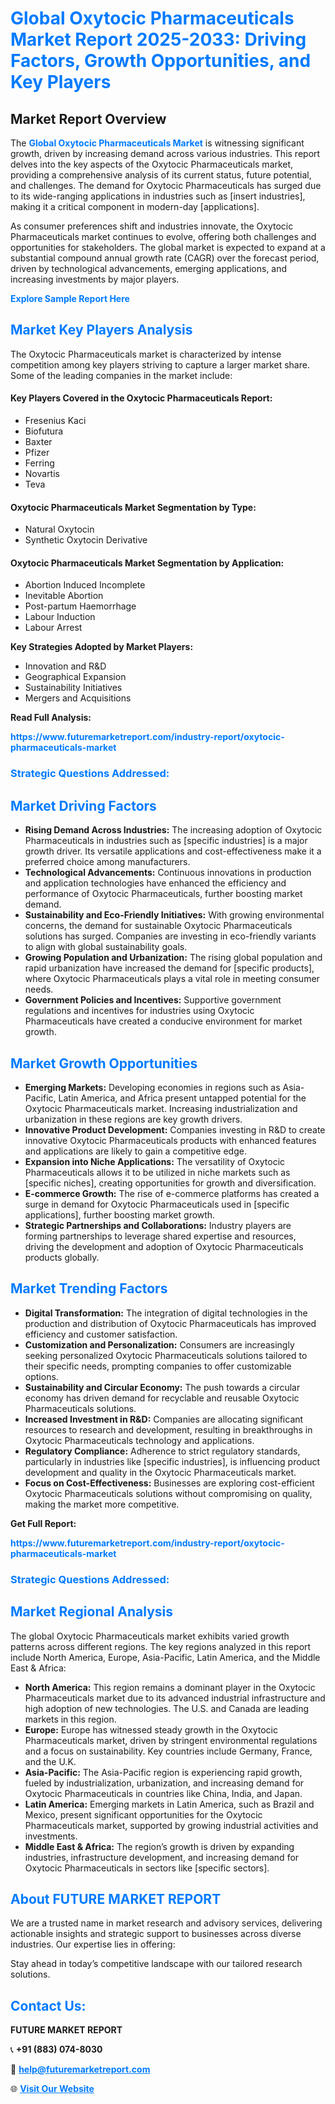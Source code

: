 <h1 style="color: #007BFF;">Global Oxytocic Pharmaceuticals Market Report 2025-2033: Driving Factors, Growth Opportunities, and Key Players</h1>

<section id="overview">
<h2>Market Report Overview</h2>
<p>The <a href="https://www.futuremarketreport.com/industry-report/oxytocic-pharmaceuticals-market" style="color: #007BFF; text-decoration: none;"><strong>Global Oxytocic Pharmaceuticals Market</strong></a> is witnessing significant growth, driven by increasing demand across various industries. This report delves into the key aspects of the Oxytocic Pharmaceuticals market, providing a comprehensive analysis of its current status, future potential, and challenges. The demand for Oxytocic Pharmaceuticals has surged due to its wide-ranging applications in industries such as [insert industries], making it a critical component in modern-day [applications].</p>
<p>As consumer preferences shift and industries innovate, the Oxytocic Pharmaceuticals market continues to evolve, offering both challenges and opportunities for stakeholders. The global market is expected to expand at a substantial compound annual growth rate (CAGR) over the forecast period, driven by technological advancements, emerging applications, and increasing investments by major players.</p>
</section>

<section id="overview">
<p><a href="https://www.futuremarketreport.com/request-sample/reportId=52542" style="color: #007BFF; text-decoration: none;"><strong>Explore Sample Report Here</strong></a></p>
</section>

<section id="key-players">
<h2 style="color: #007BFF;">Market Key Players Analysis</h2>
<p>The Oxytocic Pharmaceuticals market is characterized by intense competition among key players striving to capture a larger market share. Some of the leading companies in the market include:</p>
<h4>Key Players Covered in the Oxytocic Pharmaceuticals Report:</h4>
<ul><li>Fresenius Kaci</li><li>Biofutura</li><li>Baxter</li><li>Pfizer</li><li>Ferring</li><li>Novartis</li><li>Teva</li></ul>
<h4>Oxytocic Pharmaceuticals Market Segmentation by Type:</h4>
<ul><li>Natural Oxytocin</li><li>Synthetic Oxytocin Derivative</li></ul>

<h4>Oxytocic Pharmaceuticals Market Segmentation by Application:</h4>
<ul><li>Abortion Induced Incomplete</li><li>Inevitable Abortion</li><li>Post-partum Haemorrhage</li><li>Labour Induction</li><li>Labour Arrest</li></ul>
<p><strong>Key Strategies Adopted by Market Players:</strong></p>
<ul>
<li>Innovation and R&D</li>
<li>Geographical Expansion</li>
<li>Sustainability Initiatives</li>
<li>Mergers and Acquisitions</li>
</ul>
</section>

<section>
<p><strong>Read Full Analysis: </strong></p><a href="https://www.futuremarketreport.com/industry-report/oxytocic-pharmaceuticals-market" style="color: #007BFF; text-decoration: none;"><strong>https://www.futuremarketreport.com/industry-report/oxytocic-pharmaceuticals-market</strong></a>
<h3 style="color: #007BFF;">Strategic Questions Addressed:</h3>
</section>

<section id="driving-factors">
<h2 style="color: #007BFF;">Market Driving Factors</h2>
<ul>
<li><strong>Rising Demand Across Industries:</strong> The increasing adoption of Oxytocic Pharmaceuticals in industries such as [specific industries] is a major growth driver. Its versatile applications and cost-effectiveness make it a preferred choice among manufacturers.</li>
<li><strong>Technological Advancements:</strong> Continuous innovations in production and application technologies have enhanced the efficiency and performance of Oxytocic Pharmaceuticals, further boosting market demand.</li>
<li><strong>Sustainability and Eco-Friendly Initiatives:</strong> With growing environmental concerns, the demand for sustainable Oxytocic Pharmaceuticals solutions has surged. Companies are investing in eco-friendly variants to align with global sustainability goals.</li>
<li><strong>Growing Population and Urbanization:</strong> The rising global population and rapid urbanization have increased the demand for [specific products], where Oxytocic Pharmaceuticals plays a vital role in meeting consumer needs.</li>
<li><strong>Government Policies and Incentives:</strong> Supportive government regulations and incentives for industries using Oxytocic Pharmaceuticals have created a conducive environment for market growth.</li>
</ul>
</section>

<section id="growth-opportunities">
<h2 style="color: #007BFF;">Market Growth Opportunities</h2>
<ul>
<li><strong>Emerging Markets:</strong> Developing economies in regions such as Asia-Pacific, Latin America, and Africa present untapped potential for the Oxytocic Pharmaceuticals market. Increasing industrialization and urbanization in these regions are key growth drivers.</li>
<li><strong>Innovative Product Development:</strong> Companies investing in R&D to create innovative Oxytocic Pharmaceuticals products with enhanced features and applications are likely to gain a competitive edge.</li>
<li><strong>Expansion into Niche Applications:</strong> The versatility of Oxytocic Pharmaceuticals allows it to be utilized in niche markets such as [specific niches], creating opportunities for growth and diversification.</li>
<li><strong>E-commerce Growth:</strong> The rise of e-commerce platforms has created a surge in demand for Oxytocic Pharmaceuticals used in [specific applications], further boosting market growth.</li>
<li><strong>Strategic Partnerships and Collaborations:</strong> Industry players are forming partnerships to leverage shared expertise and resources, driving the development and adoption of Oxytocic Pharmaceuticals products globally.</li>
</ul>
</section>

<section id="trending-factors">
<h2 style="color: #007BFF;">Market Trending Factors</h2>
<ul>
<li><strong>Digital Transformation:</strong> The integration of digital technologies in the production and distribution of Oxytocic Pharmaceuticals has improved efficiency and customer satisfaction.</li>
<li><strong>Customization and Personalization:</strong> Consumers are increasingly seeking personalized Oxytocic Pharmaceuticals solutions tailored to their specific needs, prompting companies to offer customizable options.</li>
<li><strong>Sustainability and Circular Economy:</strong> The push towards a circular economy has driven demand for recyclable and reusable Oxytocic Pharmaceuticals solutions.</li>
<li><strong>Increased Investment in R&D:</strong> Companies are allocating significant resources to research and development, resulting in breakthroughs in Oxytocic Pharmaceuticals technology and applications.</li>
<li><strong>Regulatory Compliance:</strong> Adherence to strict regulatory standards, particularly in industries like [specific industries], is influencing product development and quality in the Oxytocic Pharmaceuticals market.</li>
<li><strong>Focus on Cost-Effectiveness:</strong> Businesses are exploring cost-efficient Oxytocic Pharmaceuticals solutions without compromising on quality, making the market more competitive.</li>
</ul>
</section>

<section>
<p><strong>Get Full Report: </strong></p><a href="https://www.futuremarketreport.com/industry-report/oxytocic-pharmaceuticals-market" style="color: #007BFF; text-decoration: none;"><strong>https://www.futuremarketreport.com/industry-report/oxytocic-pharmaceuticals-market</strong></a>
<h3 style="color: #007BFF;">Strategic Questions Addressed:</h3>
</section>


<section id="regional-analysis">
<h2 style="color: #007BFF;">Market Regional Analysis</h2>
<p>The global Oxytocic Pharmaceuticals market exhibits varied growth patterns across different regions. The key regions analyzed in this report include North America, Europe, Asia-Pacific, Latin America, and the Middle East & Africa:</p>
<ul>
<li><strong>North America:</strong> This region remains a dominant player in the Oxytocic Pharmaceuticals market due to its advanced industrial infrastructure and high adoption of new technologies. The U.S. and Canada are leading markets in this region.</li>
<li><strong>Europe:</strong> Europe has witnessed steady growth in the Oxytocic Pharmaceuticals market, driven by stringent environmental regulations and a focus on sustainability. Key countries include Germany, France, and the U.K.</li>
<li><strong>Asia-Pacific:</strong> The Asia-Pacific region is experiencing rapid growth, fueled by industrialization, urbanization, and increasing demand for Oxytocic Pharmaceuticals in countries like China, India, and Japan.</li>
<li><strong>Latin America:</strong> Emerging markets in Latin America, such as Brazil and Mexico, present significant opportunities for the Oxytocic Pharmaceuticals market, supported by growing industrial activities and investments.</li>
<li><strong>Middle East & Africa:</strong> The region’s growth is driven by expanding industries, infrastructure development, and increasing demand for Oxytocic Pharmaceuticals in sectors like [specific sectors].</li>
</ul>
</section>

<footer>
<h2 style="color: #007BFF;">About FUTURE MARKET REPORT</h2>
<p>We are a trusted name in market research and advisory services, delivering actionable insights and strategic support to businesses across diverse industries. Our expertise lies in offering:</p>

<p>Stay ahead in today’s competitive landscape with our tailored research solutions.</p>

<h2 style="color: #007BFF;">Contact Us:</h2>
<p><strong>FUTURE MARKET REPORT</strong></p>
<p>📞 <strong>+91 (883) 074-8030</strong></p>
<p>📧 <strong><a href="mailto:help@futuremarketreport.com" style="color: #007BFF;">help@futuremarketreport.com</a></strong></p>
<p>🌐 <strong><a href="https://www.futuremarketreport.com/" style="color: #007BFF;">Visit Our Website</a></strong></p>
</footer>